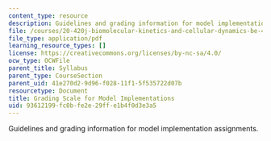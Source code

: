 ```yaml
---
content_type: resource
description: Guidelines and grading information for model implementation assignments.
file: /courses/20-420j-biomolecular-kinetics-and-cellular-dynamics-be-420j-fall-2004/93612199fc0bfe2e29ffe1b4f0d3e3a5_grad_sc_model.pdf
file_type: application/pdf
learning_resource_types: []
license: https://creativecommons.org/licenses/by-nc-sa/4.0/
ocw_type: OCWFile
parent_title: Syllabus
parent_type: CourseSection
parent_uid: 41e270d2-9d96-f028-11f1-5f535722d07b
resourcetype: Document
title: Grading Scale for Model Implementations
uid: 93612199-fc0b-fe2e-29ff-e1b4f0d3e3a5
---
```

Guidelines and grading information for model implementation assignments.